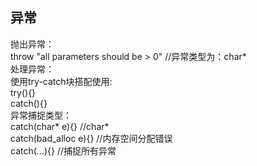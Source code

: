 异常
-----
抛出异常：<br/>
throw "all parameters should be > 0" //异常类型为：char*<br/>
处理异常：<br/>
使用try-catch块搭配使用:<br/>
try(){}<br/>
catch(){}<br/>
异常捕捉类型：<br/>
catch(char* e){} //char*<br/>
catch(bad_alloc e){} //内存空间分配错误<br/>
catch(...){} //捕捉所有异常<br/>
